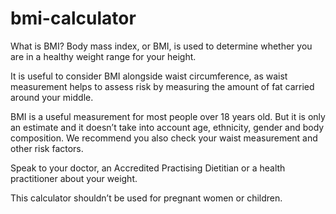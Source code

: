 # bmi-calculator

What is BMI?
Body mass index, or BMI, is used to determine whether you are in a healthy weight range for your height.

It is useful to consider BMI alongside waist circumference, as waist measurement helps to assess risk by measuring the amount of fat carried around your middle.

BMI is a useful measurement for most people over 18 years old. But it is only an estimate and it doesn’t take into account age, ethnicity, gender and body composition. We recommend you also check your waist measurement and other risk factors.

Speak to your doctor, an Accredited Practising Dietitian or a health practitioner about your weight.

This calculator shouldn’t be used for pregnant women or children.